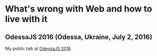 # What's wrong with Web and how to live with it
## OdessaJS 2016 (Odessa, Ukraine, July 2, 2016)

My public talk at [OdessaJS 2016](http://odessajs.org)
